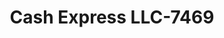 ---
f_zip-code: 42276
f_state-code: KY
title: Cash Express LLC-7469
f_phone: 270-725-8698
f_city-only: Russellville
f_address: 250 N Main Street Russellville
f_location-unique-id: '7469'
slug: cash-express-llc-7469
updated-on: '2024-05-30T13:46:58.046Z'
created-on: '2024-05-30T13:36:59.803Z'
published-on: '2024-05-30T13:54:32.469Z'
f_city-state: cms/city/russellville-ky.md
f_company: cms/company/cash-express-llc.md
f_state: cms/state/kentucky.md
layout: '[payday-loan].html'
tags: payday-loan
---